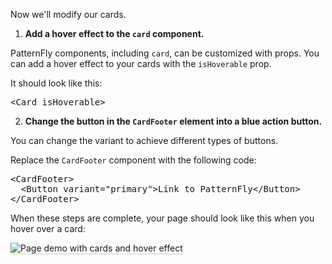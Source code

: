 Now we'll modify our cards.

1) <strong>Add a hover effect to the `card` component.</strong>

PatternFly components, including `card`, can be customized with props. You can add a hover effect to your cards with the `isHoverable` prop.

It should look like this:

<pre class="file" data-target="clipboard">
&lt;Card isHoverable&gt;
</pre>

2) <strong>Change the button in the `CardFooter` element into a blue action button.</strong>

You can change the variant to achieve different types of buttons.

Replace the `CardFooter` component with the following code:

<pre class="file" data-target="clipboard">
&lt;CardFooter&gt;
  &lt;Button variant="primary"&gt;Link to PatternFly&lt;/Button&gt;
&lt;/CardFooter&gt;
</pre>

When these steps are complete, your page should look like this when you hover over a card:

<img src="react-customize/assets/step3.png" alt="Page demo with cards and hover effect" style="box-shadow: rgba(3, 3, 3, 0.2) 0px 1.25px 2.5px 0px;" />
